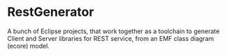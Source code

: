RestGenerator
=============

A bunch of Eclipse projects, that work together as a toolchain to generate Client and Server libraries for REST service, from an EMF class diagram (ecore) model. 